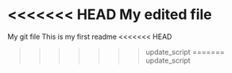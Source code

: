 <<<<<<< HEAD
My edited file
=======
My git file
This is my first readme
<<<<<<< HEAD
>>>>>>> update_script
=======
>>>>>>> update_script
